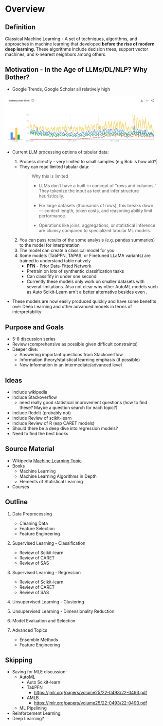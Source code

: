 # Overview

## Definition

Classical Machine Learning - A set of techniques, algorithms, and approaches in machine learning
that developed **before the rise of modern deep learning**. These algorithms include decision trees,
support vector machines, and k-nearest neighbors among others.

## Motivation - In the Age of LLMs/DL/NLP? Why Bother?

- Google Trends, Google Scholar all relatively high

![Classical ML Google Trends](images/classical-ml-google-trends.png)

- Current LLM processing options of tabular data:

  1. Process directly - very limited to small samples (e.g Bob is how old?)

  - They can read limited tabular data:
    > Why this is limited
    >
    > - LLMs don’t have a built-in concept of “rows and columns.” They tokenize the input as text
    >   and infer structure heuristically.
    >
    > - For large datasets (thousands of rows), this breaks down — context length, token costs, and
    >   reasoning ability limit performance.
    >
    > - Operations like joins, aggregations, or statistical inference are clumsy compared to
    >   specialized tabular ML models.

  2. You can pass results of the some analysis (e.g. pandas summaries) to the model for
     interpretation
  3. The model can create a classical model for you
  4. Some models (TabPFN, TAPAS, or Finetuned LLaMA variants) are trained to understand table
     natively
     - **PFN** - Prior Data-Fitted Network
     - Pretrain on lots of synthentic classification tasks
     - Can classifify in under one second
     - Currently these models only work on smaller datasets with several limitations. Also not clear
       why other AutoML models such as Auto Scikit-Learn arn't a better alternative besides even .

- These models are now easily produced quickly and have some benefits over Deep Learning and other
  advanced models in terms of interpretability

## Purpose and Goals

- 5-8 discussion series
- Review (comprehensive as possible given difficult constraints)
- Deeper dive:
  - Answering important questions from Stackoverflow
  - Information theory/statistical learning emphasis (if possible)
  - New information in an intermediate/advanced level

## Ideas

- Include wikipedia
- Include Stackoverflow
  - need really good statistical improvement questions (how to find these? Maybe a question search
    for each topic?)
- Include Reddit (probably not)
- Include Review of scikit-learn
- Include Review of R (esp CARET models)
- Should there be a deep dive into regression models?
- Need to find the best books

## Source Material

- Wikipedia [Machine Learning Topic](https://en.wikipedia.org/wiki/Machine_learning)
- Books
  - Machine Learning
  - Machine Learning Algorithms in Depth
  - Elements of Statistical Learning
- Courses

## Outline

1. Data Preprocessing
   - Cleaning Data
   - Feature Selection
   - Feature Engineering
2. Supervised Learning - Classification
   - Review of Scikit-learn
   - Review of CARET
   - Review of SAS
3. Supervised Learning - Regression
   - Review of Scikit-learn
   - Review of CARET
   - Review of SAS
4. Unsupervised Learning - Clustering
5. Unsupervised Learning - Dimensionality Reduction

6. Model Evaluation and Selection
7. Advanced Topics
   - Ensemble Methods
   - Feature Engineering

## Skipping

- Saving for MLE discussion:
  - AutoML
    - Auto Scikit-learn
    - TabPFN
      - https://jmlr.org/papers/volume25/22-0493/22-0493.pdf
    - AMLB
      - https://jmlr.org/papers/volume25/22-0493/22-0493.pdf
  - ML Pipelining
- Reinforcement Learning
- Deep Learning?
